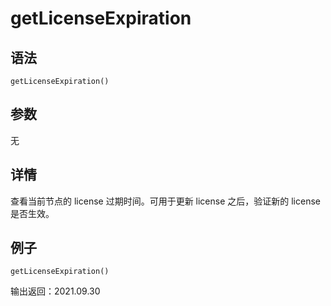 # getLicenseExpiration

## 语法

`getLicenseExpiration()`

## 参数

无

## 详情

查看当前节点的 license 过期时间。可用于更新 license 之后，验证新的 license 是否生效。

## 例子

```
getLicenseExpiration()
```

输出返回：2021.09.30

